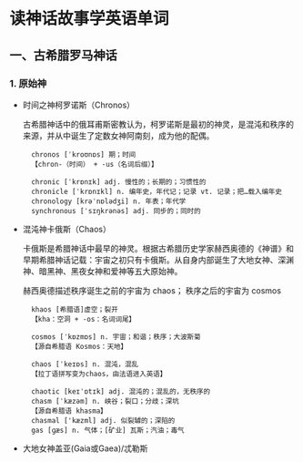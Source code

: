 # 读神话故事学英语单词

## 一、古希腊罗马神话

### 1. 原始神

- 时间之神柯罗诺斯（Chronos）

    古希腊神话中的俄耳甫斯密教认为，柯罗诺斯是最初的神灵，是混沌和秩序的来源，并从中诞生了定数女神阿南刻，成为他的配偶。

        chronos [ˈkroʊnɒs] 期；时间   
        【chron-（时间） + -us（名词后缀）】

        chronic [ˈkrɒnɪk] adj. 慢性的；长期的；习惯性的
        chronicle [ˈkrɒnɪkl] n. 编年史，年代记；记录 vt. 记录；把…载入编年史
        chronology [krəˈnɒlədʒi] n. 年表；年代学
        synchronous [ˈsɪŋkrənəs] adj. 同步的；同时的

- 混沌神卡俄斯（Chaos）

    卡俄斯是希腊神话中最早的神灵。根据古希腊历史学家赫西奥德的《神谱》和早期希腊神话记载：宇宙之初只有卡俄斯。从自身内部诞生了大地女神、深渊神、暗黑神、黑夜女神和爱神等五大原始神。

    赫西奥德描述秩序诞生之前的宇宙为 chaos； 秩序之后的宇宙为 cosmos

        khaos [希腊语]虚空；裂开
        【kha：空洞 + -os：名词词尾】

        cosmos [ˈkɒzmɒs] n. 宇宙；和谐；秩序；大波斯菊
        【源自希腊语 Kosmos：天地】

        chaos [ˈkeɪɒs] n. 混沌，混乱
        【拉丁语拼写变为chaos，由法语进入英语】

        chaotic [keɪˈɒtɪk] adj. 混沌的；混乱的，无秩序的
        chasm [ˈkæzəm] n. 峡谷；裂口；分歧；深坑
        【源自希腊语 khasma】
        chasmal ['kæzml] adj. 似裂罅的；深陷的
        gas [ɡæs] n. 气体；[矿业] 瓦斯；汽油；毒气

- 大地女神盖亚(Gaia或Gaea)/忒勒斯

    





